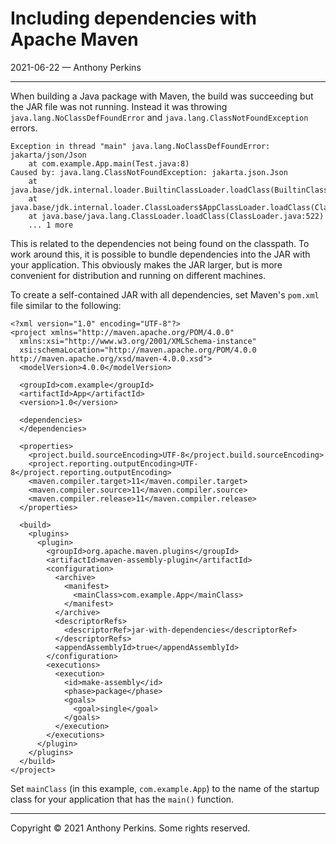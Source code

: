 # Including dependencies with Apache Maven
2021-06-22 — Anthony Perkins

---

When building a Java package with Maven, the build was succeeding but the JAR file was not running.
Instead it was throwing `java.lang.NoClassDefFoundError` and `java.lang.ClassNotFoundException`
errors.

```
Exception in thread "main" java.lang.NoClassDefFoundError: jakarta/json/Json
	at com.example.App.main(Test.java:8)
Caused by: java.lang.ClassNotFoundException: jakarta.json.Json
	at java.base/jdk.internal.loader.BuiltinClassLoader.loadClass(BuiltinClassLoader.java:581)
	at java.base/jdk.internal.loader.ClassLoaders$AppClassLoader.loadClass(ClassLoaders.java:178)
	at java.base/java.lang.ClassLoader.loadClass(ClassLoader.java:522)
	... 1 more
```

This is related to the dependencies not being found on the classpath. To work around this, it is
possible to bundle dependencies into the JAR with your application. This obviously makes the JAR
larger, but is more convenient for distribution and running on different machines.

To create a self-contained JAR with all dependencies, set Maven's `pom.xml` file similar to the
following:

```
<?xml version="1.0" encoding="UTF-8"?>
<project xmlns="http://maven.apache.org/POM/4.0.0"
  xmlns:xsi="http://www.w3.org/2001/XMLSchema-instance"
  xsi:schemaLocation="http://maven.apache.org/POM/4.0.0 http://maven.apache.org/xsd/maven-4.0.0.xsd">
  <modelVersion>4.0.0</modelVersion>

  <groupId>com.example</groupId>
  <artifactId>App</artifactId>
  <version>1.0</version>

  <dependencies>
  </dependencies>

  <properties>
    <project.build.sourceEncoding>UTF-8</project.build.sourceEncoding>
    <project.reporting.outputEncoding>UTF-8</project.reporting.outputEncoding>
    <maven.compiler.target>11</maven.compiler.target>
    <maven.compiler.source>11</maven.compiler.source>
    <maven.compiler.release>11</maven.compiler.release>
  </properties>

  <build>
    <plugins>
      <plugin>
        <groupId>org.apache.maven.plugins</groupId>
        <artifactId>maven-assembly-plugin</artifactId>
        <configuration>
          <archive>
            <manifest>
              <mainClass>com.example.App</mainClass>
            </manifest>
          </archive>
          <descriptorRefs>
            <descriptorRef>jar-with-dependencies</descriptorRef>
          </descriptorRefs>
          <appendAssemblyId>true</appendAssemblyId>
        </configuration>
        <executions>
          <execution>
            <id>make-assembly</id>
            <phase>package</phase>
            <goals>
              <goal>single</goal>
            </goals>
          </execution>
        </executions>
      </plugin>
    </plugins>
  </build>
</project>
```

Set `mainClass` (in this example, `com.example.App`) to the name of the startup class for your
application that has the `main()` function.

---

Copyright © 2021 Anthony Perkins. Some rights reserved.
